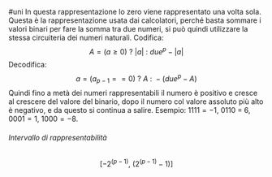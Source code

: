 #uni 
In questa rappresentazione lo zero viene rappresentato una volta sola. Questa è la rappresentazione usata dai calcolatori, perché basta sommare i valori binari per fare la somma tra due numeri, si può quindi utilizzare la stessa circuiteria dei numeri naturali.
Codifica: $$A = (a \geq 0) \ ? \ |a| \ : \ due^p - |a|$$
Decodifica: $$a = (a_{p-1} == 0 ) \ ? \ A \ : \ -(due^p - A)$$Quindi fino a metà dei numeri rappresentabili il numero è positivo e cresce al crescere del valore del binario, dopo il numero col valore assoluto più alto è negativo, e da questo si continua a salire. Esempio: $1111 = -1$, $0110$ = 6, $0001 = 1$, $1000 = -8$.
###### Intervallo di rappresentabilità
$$[-2^{(p-1)}, \ (2^{(p-1)}-1)]$$